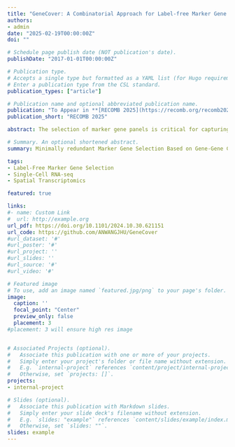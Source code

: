 ```yaml
---
title: "GeneCover: A Combinatorial Approach for Label-free Marker Gene Selection"
authors:
- admin
date: "2025-02-19T00:00:00Z"
doi: ""

# Schedule page publish date (NOT publication's date).
publishDate: "2017-01-01T00:00:00Z"

# Publication type.
# Accepts a single type but formatted as a YAML list (for Hugo requirements).
# Enter a publication type from the CSL standard.
publication_types: ["article"]

# Publication name and optional abbreviated publication name.
publication: "To Appear in **[RECOMB 2025](https://recomb.org/recomb2025/)**"
publication_short: "RECOMB 2025"

abstract: The selection of marker gene panels is critical for capturing the cellular and spatial heterogeneity in the expanding atlases of single-cell RNA sequencing (scRNA-seq) and spatial transcriptomics data. Most current approaches to marker gene selection operate in a label-based framework, which is inherently limited by its dependency on predefined cell type labels or clustering results. In contrast, existing label-free methods often struggle to identify genes that characterize rare cell types or subtle spatial patterns, and they frequently fail to scale efficiently with large datasets. Here, we introduce geneCover, a label-free combinatorial method that selects an optimal panel of minimally redundant marker genes based on gene-gene correlations. Our method demonstrates excellent scalability to large datasets and identifies marker gene panels that capture distinct correlation structures across the transcriptome.  This allows geneCover to distinguish cell states in various tissues of living organisms effectively, including those associated with rare or otherwise difficult-to-identify cell types. We evaluate the performance of geneCover across various scRNA-seq and spatial transcriptomics datasets, comparing it to other label-free algorithms to highlight its utility and potential in diverse biological contexts.

# Summary. An optional shortened abstract.
summary: Minimally redundant Marker Gene Selection Based on Gene-Gene Correlations

tags:
- Label-Free Marker Gene Selection
- Single-Cell RNA-seq
- Spatial Transcriptomics 

featured: true

links:
#- name: Custom Link
#  url: http://example.org
url_pdf: https://doi.org/10.1101/2024.10.30.621151
url_code: https://github.com/ANWANGJHU/GeneCover
#url_dataset: '#'
#url_poster: '#'
#url_project: ''
#url_slides: ''
#url_source: '#'
#url_video: '#'

# Featured image
# To use, add an image named `featured.jpg/png` to your page's folder. 
image:
  caption: ''
  focal_point: "Center"
  preview_only: false
  placement: 3
#placement: 3 will ensure high res image


# Associated Projects (optional).
#   Associate this publication with one or more of your projects.
#   Simply enter your project's folder or file name without extension.
#   E.g. `internal-project` references `content/project/internal-project/index.md`.
#   Otherwise, set `projects: []`.
projects:
- internal-project

# Slides (optional).
#   Associate this publication with Markdown slides.
#   Simply enter your slide deck's filename without extension.
#   E.g. `slides: "example"` references `content/slides/example/index.md`.
#   Otherwise, set `slides: ""`.
slides: example
---
```

